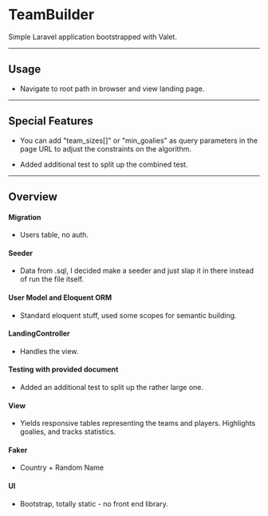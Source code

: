 # TeamBuilder

Simple Laravel application bootstrapped with Valet.

___


## Usage

- Navigate to root path in browser and view landing page.

___


## Special Features

- You can add "team_sizes[]" or "min_goalies" as query parameters in the page URL to adjust the constraints on the algorithm.

- Added additional test to split up the combined test.

___


## Overview

#### Migration

- Users table, no auth.


#### Seeder

- Data from .sql, I decided make a seeder and just slap it in there instead of run the file itself.


#### User Model and Eloquent ORM

- Standard eloquent stuff, used some scopes for semantic building.


#### LandingController 

- Handles the view.


#### Testing with provided document

- Added an additional test to split up the rather large one.


#### View

- Yields responsive tables representing the teams and players. Highlights goalies, and tracks statistics.


#### Faker

- Country + Random Name


#### UI

- Bootstrap, totally static - no front end library.


